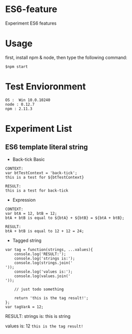 # ES6-feature
Experiment ES6 features

# Usage
first, install npm & node, then type the following command:
```
$npm start
```

# Test Envioronment
```
OS :  Win 10.0.10240
node : 0.12.7
npm : 2.11.3
```

# Experiment List
## ES6 template literal string
- Back-tick Basic
```
CONTEXT: 
var btTestContext = 'back-tick';
this is a test for ${btTestContext}

RESULT:
this is a test for back-tick
```
- Expression
```
CONTEXT:
var btA = 12, btB = 12;
btA + btB is equal to ${btA} + ${btB} = ${btA + btB};

RESULT:
btA + btB is equal to 12 + 12 = 24;
```
- Tagged string
```
var tag = function(strings, ...values){
    console.log('RESULT:');
    console.log('strings is:');
    console.log(strings.join('
'));
    console.log('values is:');
    console.log(values.join('
'));

    // just todo something

    return 'this is the tag result!';
};
var tagVarA = 12;
```
RESULT:
strings is:
this is string 

values is:
12
```this is the tag result!```


